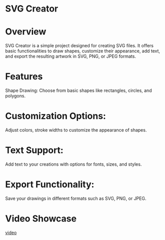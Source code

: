 
# SVG Creator
# Overview
SVG Creator is a simple project designed for creating SVG files. It offers basic functionalities to draw shapes, customize their appearance, add text, and export the resulting artwork in SVG, PNG, or JPEG formats.

# Features
Shape Drawing: Choose from basic shapes like rectangles, circles, and polygons. 

# Customization Options: 
Adjust colors, stroke widths to customize the appearance of shapes.

# Text Support: 
Add text to your creations with options for fonts, sizes, and styles.

# Export Functionality: 
Save your drawings in different formats such as SVG, PNG, or JPEG.

# Video Showcase 
[video](https://drive.google.com/file/d/143DDdSPlVz_W9ln1BDdGyMCKlmPV7IIP/view)






